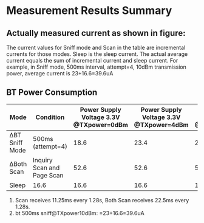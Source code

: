 # Measurement Results Summary
## Actually measured current as shown in figure:
The current values for Sniff mode and Scan in the table are incremental currents for those modes. Sleep is the sleep current. The actual average current equals the sum of incremental current and sleep current. For example, in Sniff mode, 500ms interval, attempt=4, 10dBm transmission power, average current is 23+16.6=39.6uA

## BT Power Consumption

| Mode | Condition | Power Supply Voltage 3.3V @TXpower=0dBm | Power Supply Voltage 3.3V @TXpower=4dBm | Power Supply Voltage 3.3V @TXpower=10dBm | Power Supply Voltage 3.3V @TXpower=13dBm | Unit |
|------|-----------|------------------------------------------|------------------------------------------|-------------------------------------------|-------------------------------------------|------|
| ∆BT Sniff Mode | 500ms (attempt=4) | 18.6 | 23.4 | 23 | 40.9 | uA |
| ∆Both Scan | Inquiry Scan and Page Scan | 52.6 | 52.6 | 52.6 | 52.6 | uA |
| Sleep | 16.6 | 16.6 | 16.6 | 16.6 | 16.6 | uA |
1. Scan receives 11.25ms every 1.28s, Both Scan receives 22.5ms every 1.28s.
2. bt 500ms sniff@TXpower10dBm: =23+16.6=39.6uA